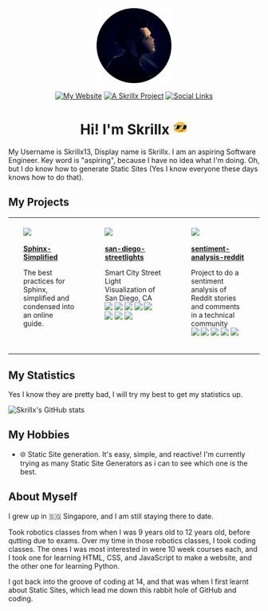 <div id="header" align="center">
  <img src="assets/pfp-cropped.png" width="150"/>
  <p align="center">
    <a href="https://skrillx13.github.io"><img src="https://img.shields.io/badge/My%20Website-black?style=for-the-badge&logo=squarespace" alt="My Website"></a>
    <a href="https://github.com/Skrillx13/Skrillx13/blob/main/LICENSE.md"><img src="https://img.shields.io/badge/A%20Skrillx-Project-light_green?style=for-the-badge" alt="A 
    Skrillx Project"></a>
    <a href="https://skrillx13.github.io"><img src="https://img.shields.io/badge/linktree-1de9b6?style=for-the-badge&logo=linktree&logoColor=white" alt="Social Links"></a>
    <h1>
      Hi! I'm Skrillx
      <img src="assets/blob.gif" width="30px"/>
    </h1>
</div>

My Username is Skrillx13, Display name is Skrillx. I am an aspiring Software Engineer. Key word is &quot;aspiring&quot;, because I have no idea what I&#39;m doing. Oh, but I do know how to generate Static Sites (Yes I know everyone these days knows how to do that).

## My Projects
<div id="gallery">

<div align="center">
<table width="75%">
<tr>

<td width="25%" valign="top" style="padding-top: 20px; padding-bottom: 20px; padding-left: 30px; padding-right: 30px;">
<a href="https://github.com/j12y/predix-volcano-app"><img src="https://repository-images.githubusercontent.com/98841685/16b86d08-cbf3-4f1f-ba8e-c68ae4dc95b9"/></a>
<p><b><a href="https://github.com/Skrillx13/Sphinx-Simplified">Sphinx-Simplified</b></a></p>
<p>The best practices for Sphinx, simplified and condensed into an online guide.<br/>

<td width="25%" valign="top" style="padding-top: 20px; padding-bottom: 20px; padding-left: 30px; padding-right: 30px;">
<a href="https://github.com/j12y/san-diego-streetlights"><img src="https://repository-images.githubusercontent.com/181129372/68095885-e5bc-499f-a2f9-18272e8e4cc9"/></a>
<p><b><a href="https://github.com/j12y/san-diego-streetlights">san-diego-streetlights</b></a></p>
<p>Smart City Street Light Visualization of San Diego, CA<br/>
 <a href="https://github.com/j12y?tab=repositories&q=topic%3Agithub-gallery&type=&language=&sort=stargazers"><img src="https://img.shields.io/badge/github--gallery-blue?style=pill"/></a>  <a href="https://github.com/j12y?tab=repositories&q=topic%3Acom-ge&type=&language=&sort=stargazers"><img src="https://img.shields.io/badge/com--ge-blue?style=pill"/></a>  <a href="https://github.com/j12y?tab=repositories&q=topic%3Acom-here&type=&language=&sort=stargazers"><img src="https://img.shields.io/badge/com--here-blue?style=pill"/></a>  <a href="https://github.com/j12y?tab=repositories&q=topic%3Aheremaps&type=&language=&sort=stargazers"><img src="https://img.shields.io/badge/heremaps-blue?style=pill"/></a>  <a href="https://github.com/j12y?tab=repositories&q=topic%3Apredix&type=&language=&sort=stargazers"><img src="https://img.shields.io/badge/predix-blue?style=pill"/></a>  <a href="https://github.com/j12y?tab=repositories&q=topic%3Agis&type=&language=&sort=stargazers"><img src="https://img.shields.io/badge/gis-blue?style=pill"/></a>  <a href="https://github.com/j12y?tab=repositories&q=topic%3Aiot&type=&language=&sort=stargazers"><img src="https://img.shields.io/badge/iot-blue?style=pill"/></a>  <a href="https://github.com/j12y?tab=repositories&q=topic%3Amaps&type=&language=&sort=stargazers"><img src="https://img.shields.io/badge/maps-blue?style=pill"/></a> 
</p>
</td>

<td width="25%" valign="top" style="padding-top: 20px; padding-bottom: 20px; padding-left: 30px; padding-right: 30px;">
<a href="https://github.com/j12y/sentiment-analysis-reddit"><img src="https://repository-images.githubusercontent.com/267629375/d55534ec-1ec7-4efa-a648-723a55107834"/></a>
<p><b><a href="https://github.com/j12y/sentiment-analysis-reddit">sentiment-analysis-reddit</b></a></p>
<p>Project to do a sentiment analysis of Reddit stories and comments in a technical community<br/>
 <a href="https://github.com/j12y?tab=repositories&q=topic%3Ablog&type=&language=&sort=stargazers"><img src="https://img.shields.io/badge/blog-blue?style=pill"/></a>  <a href="https://github.com/j12y?tab=repositories&q=topic%3Acodeproject&type=&language=&sort=stargazers"><img src="https://img.shields.io/badge/codeproject-blue?style=pill"/></a>  <a href="https://github.com/j12y?tab=repositories&q=topic%3Agithub-gallery&type=&language=&sort=stargazers"><img src="https://img.shields.io/badge/github--gallery-blue?style=pill"/></a>  <a href="https://github.com/j12y?tab=repositories&q=topic%3Anlp&type=&language=&sort=stargazers"><img src="https://img.shields.io/badge/nlp-blue?style=pill"/></a>  <a href="https://github.com/j12y?tab=repositories&q=topic%3Anltk&type=&language=&sort=stargazers"><img src="https://img.shields.io/badge/nltk-blue?style=pill"/></a> 
</p>
</td>

</tr>
<tr>

</tr>
</table>
</div>

## My Statistics

Yes I know they are pretty bad, I will try my best to get my statistics up.

![Skrillx's GitHub stats](https://github-readme-stats.vercel.app/api?username=Skrillx13&show_icons=true)

## My Hobbies

- 🌐 Static Site generation. It's easy, simple, and reactive! I'm currently trying as many Static Site Generators as i can to see which one is the best.

## About Myself

I grew up in 🇸🇬 Singapore, and I am still staying there to date. 

Took robotics classes from when I was 9 years old to 12 years old, before qutting due to exams. Over my time in those robotics classes, I took coding classes. The ones I was most interested in were 10 week courses each, and I took one for learning HTML, CSS, and JavaScript to make a website, and the other one for learning Python.

I got back into the groove of coding at 14, and that was when I first learnt about Static Sites, which lead me down this rabbit hole of GitHub and coding.
